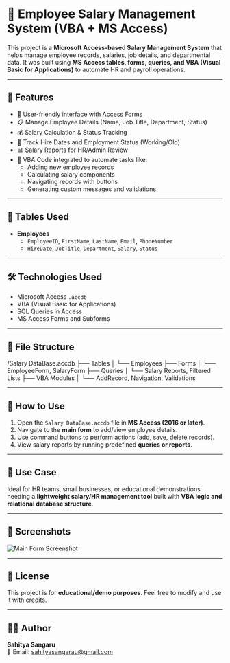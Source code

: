 # 💼 Employee Salary Management System (VBA + MS Access)

This project is a **Microsoft Access-based Salary Management System** that helps manage employee records, salaries, job details, and departmental data. It was built using **MS Access tables, forms, queries, and VBA (Visual Basic for Applications)** to automate HR and payroll operations.

---

## 📌 Features

- 🔐 User-friendly interface with Access Forms  
- 📋 Manage Employee Details (Name, Job Title, Department, Status)  
- 💰 Salary Calculation & Status Tracking  
- 📅 Track Hire Dates and Employment Status (Working/Old)  
- 📊 Salary Reports for HR/Admin Review  
- 🧠 VBA Code integrated to automate tasks like:
  - Adding new employee records  
  - Calculating salary components  
  - Navigating records with buttons  
  - Generating custom messages and validations  

---

## 🧱 Tables Used

- **Employees**
  - `EmployeeID`, `FirstName`, `LastName`, `Email`, `PhoneNumber`
  - `HireDate`, `JobTitle`, `Department`, `Salary`, `Status`

---

## 🛠️ Technologies Used

- Microsoft Access `.accdb`  
- VBA (Visual Basic for Applications)  
- SQL Queries in Access  
- MS Access Forms and Subforms  

---

## 📂 File Structure

/Salary DataBase.accdb
├── Tables
│ └── Employees
├── Forms
│ └── EmployeeForm, SalaryForm
├── Queries
│ └── Salary Reports, Filtered Lists
├── VBA Modules
│ └── AddRecord, Navigation, Validations


---

## 🧪 How to Use

1. Open the `Salary DataBase.accdb` file in **MS Access (2016 or later)**.  
2. Navigate to the **main form** to add/view employee details.  
3. Use command buttons to perform actions (add, save, delete records).  
4. View salary reports by running predefined **queries or reports**.  

---

## 🎯 Use Case

Ideal for HR teams, small businesses, or educational demonstrations needing a **lightweight salary/HR management tool** built with **VBA logic and relational database structure**.

---

## 📸 Screenshots

![Main Form Screenshot](https://raw.githubusercontent.com/your-username/your-repo/main/form_view.png)


---

## 📃 License

This project is for **educational/demo purposes**. Feel free to modify and use it with credits.

---

## 🙋‍♂️ Author

**Sahitya Sangaru**  
📧 Email: sahityasangarau@gmail.com

